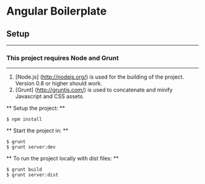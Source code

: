 # Angular Boilerplate #






## Setup ##
-----------


### This project requires Node and Grunt ###
----------------------


1. [Node.js] (http://nodejs.org/) is used for the building of the project. Version 0.8 or higher should work.
2. [Grunt] (http://gruntjs.com/) is used to concatenate and minify Javascript and CSS assets.




** Setup the project: **

```shell
$ npm install
```




** Start the project in: **

```shell
$ grunt
$ grunt server:dev
```




** To run the project locally with dist files: **

```shell
$ grunt build
$ grunt server:dist
```


